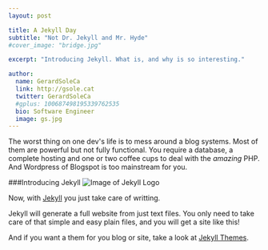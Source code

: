 ```yaml
---
layout: post

title: A Jekyll Day
subtitle: "Not Dr. Jekyll and Mr. Hyde"
#cover_image: "bridge.jpg"

excerpt: "Introducing Jekyll. What is, and why is so interesting."

author:
  name: GerardSoleCa
  link: http://gsole.cat
  twitter: GerardSoleCa
  #gplus: 100687498195339762535 
  bio: Software Engineer
  image: gs.jpg
---
```


The worst thing on one dev's life is to mess around a blog systems. Most of them are powerful but not fully functional. You require a database, a complete hosting and one or two coffee cups to deal with the _amazing_ PHP. And Wordpress of Blogspot is too mainstream for you.

###Introducing Jekyll
![Image of Jekyll Logo](http://jekyllrb.com/img/logo-2x.png)

Now, with [Jekyll](http://jekyllrb.com/) you just take care of writting.

Jekyll will generate a full website from just text files. You only need to take care of that simple and easy plain files, and you will get a site like this!

And if you want a them for you blog or site, take a look at [Jekyll Themes](jekyllthemes.org).
